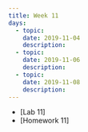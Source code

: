 ```yaml
---
title: Week 11
days:
  - topic: 
    date: 2019-11-04
    description: 
  - topic:
    date: 2019-11-06
    description: 
  - topic: 
    date: 2019-11-08
    description: 
---
```


- [Lab 11]
- [Homework 11]
